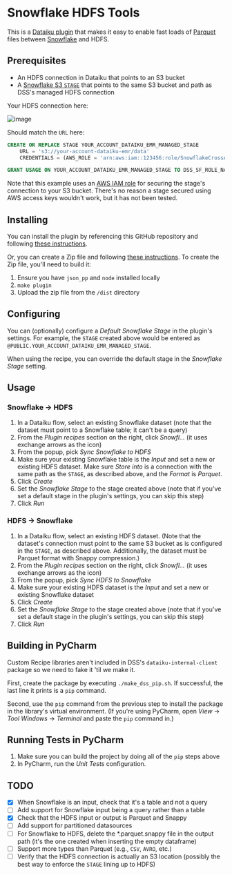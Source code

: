 # Snowflake HDFS Tools

This is a [Dataiku plugin](https://doc.dataiku.com/dss/latest/plugins/index.html) that makes it easy to enable fast loads of [Parquet](https://en.wikipedia.org/wiki/Apache_Parquet) files between [Snowflake](https://www.snowflake.com) and HDFS.

## Prerequisites

* An HDFS connection in Dataiku that points to an S3 bucket
* A [Snowflake S3 `STAGE`](https://docs.snowflake.net/manuals/user-guide/data-load-s3-create-stage.html) that points to the same S3 bucket and path as DSS's managed HDFS connection

Your HDFS connection here:

![image](https://user-images.githubusercontent.com/939816/62780119-da3bbc80-baac-11e9-8791-b9ee61da9d0d.png)

Should match the `URL` here:

```sql
CREATE OR REPLACE STAGE YOUR_ACCOUNT_DATAIKU_EMR_MANAGED_STAGE
    URL = 's3://your-account-dataiku-emr/data'
    CREDENTIALS = (AWS_ROLE = 'arn:aws:iam::123456:role/SnowflakeCrossAccountRole');

GRANT USAGE ON YOUR_ACCOUNT_DATAIKU_EMR_MANAGED_STAGE TO DSS_SF_ROLE_NAME;
```

Note that this example uses an [AWS IAM role](https://docs.snowflake.net/manuals/user-guide/data-load-s3-config.html#option-2-configuring-an-aws-iam-role) for securing the stage's connection to your S3 bucket. There's no reason a stage secured using AWS access keys wouldn't work, but it has not been tested. 


## Installing

You can install the plugin by referencing this GitHub repository and following [these instructions](https://doc.dataiku.com/dss/latest/plugins/installing.html#installing-from-a-git-repository).

Or, you can create a Zip file and following [these instructions](https://doc.dataiku.com/dss/latest/plugins/installing.html#installing-from-a-zip-file). To create the Zip file, you'll need to build it:

1. Ensure you have `json_pp` and `node` installed locally
2. `make plugin`
3. Upload the zip file from the `/dist` directory

## Configuring

You can (optionally) configure a _Default Snowflake Stage_ in the plugin's settings. For example, the `STAGE` created above would be entered as `@PUBLIC.YOUR_ACCOUNT_DATAIKU_EMR_MANAGED_STAGE`.

When using the recipe, you can override the default stage in the _Snowflake Stage_ setting. 

## Usage

### Snowflake &rarr; HDFS

1. In a Dataiku flow, select an existing Snowflake dataset (note that the dataset must point to a Snowflake table; it can't be a query)
2. From the _Plugin recipes_ section on the right, click _Snowfl..._ (it uses exchange arrows as the icon)
3. From the popup, pick _Sync Snowflake to HDFS_
4. Make sure your existing Snowflake table is the _Input_ and set a new or existing HDFS dataset. Make sure _Store into_ is a connection with the same path as the `STAGE`, as described above, and the _Format_ is *Parquet*.
5. Click _Create_
6. Set the _Snowflake Stage_ to the stage created above (note that if you've set a default stage in the plugin's settings, you can skip this step)
7. Click _Run_

### HDFS &rarr; Snowflake

1. In a Dataiku flow, select an existing HDFS dataset. (Note that the dataset's connection must point to the same S3 bucket as is configured in the `STAGE`, as described above. Additionally, the dataset must be Parquet format with Snappy compression.)
2. From the _Plugin recipes_ section on the right, click _Snowfl..._ (it uses exchange arrows as the icon)
3. From the popup, pick _Sync HDFS to Snowflake_
4. Make sure your existing HDFS dataset is the _Input_ and set a new or existing Snowflake dataset
5. Click _Create_
6. Set the _Snowflake Stage_ to the stage created above (note that if you've set a default stage in the plugin's settings, you can skip this step)
7. Click _Run_

## Building in PyCharm

Custom Recipe libraries aren't included in DSS's `dataiku-internal-client` package so we need to fake it 'til we make it.

First, create the package by executing `./make_dss_pip.sh`. If successful, the last line it prints is a `pip` command.

Second, use the `pip` command from the previous step to install the package in the library's virtual environment. (If you're using PyCharm, open _View_ &rarr; _Tool Windows_ &rarr; _Terminal_ and paste the `pip` command in.)

## Running Tests in PyCharm

1. Make sure you can build the project by doing all of the `pip` steps above
2. In PyCharm, run the _Unit Tests_ configuration.

## TODO

- [x] When Snowflake is an input, check that it's a table and not a query
- [ ] Add support for Snowflake input being a query rather than a table
- [x] Check that the HDFS input or output is Parquet and Snappy
- [ ] Add support for partitioned datasources
- [ ] For Snowflake to HDFS, delete the *.parquet.snappy file in the output path (it's the one created when inserting the empty dataframe)
- [ ] Support more types than Parquet (e.g., `CSV`, `AVRO`, etc.)
- [ ] Verify that the HDFS connection is actually an S3 location (possibly the best way to enforce the `STAGE` lining up to HDFS)
